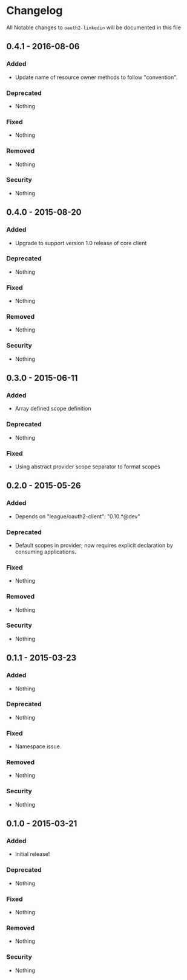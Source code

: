 # Changelog
All Notable changes to `oauth2-linkedin` will be documented in this file

## 0.4.1 - 2016-08-06

### Added
- Update name of resource owner methods to follow "convention".

### Deprecated
- Nothing

### Fixed
- Nothing

### Removed
- Nothing

### Security
- Nothing

## 0.4.0 - 2015-08-20

### Added
- Upgrade to support version 1.0 release of core client

### Deprecated
- Nothing

### Fixed
- Nothing

### Removed
- Nothing

### Security
- Nothing

## 0.3.0 - 2015-06-11

### Added
- Array defined scope definition

### Deprecated
- Nothing

### Fixed
- Using abstract provider scope separator to format scopes

## 0.2.0 - 2015-05-26

### Added
- Depends on "league/oauth2-client": "0.10.*@dev"

### Deprecated
- Default scopes in provider; now requires explicit declaration by consuming applications.

### Fixed
- Nothing

### Removed
- Nothing

### Security
- Nothing

## 0.1.1 - 2015-03-23

### Added
- Nothing

### Deprecated
- Nothing

### Fixed
- Namespace issue

### Removed
- Nothing

### Security
- Nothing

## 0.1.0 - 2015-03-21

### Added
- Initial release!

### Deprecated
- Nothing

### Fixed
- Nothing

### Removed
- Nothing

### Security
- Nothing
